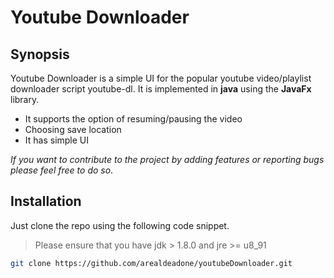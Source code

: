 # Youtube Downloader

## Synopsis
Youtube Downloader is a simple UI for the popular youtube video/playlist downloader script youtube-dl. It is implemented in **java** using the **JavaFx** library.
  - It supports the option of resuming/pausing the video
  - Choosing save location
  - It has simple UI

*If you want to contribute to the project by adding features or reporting bugs please feel free to do so*.


## Installation
Just clone the repo using the following code snippet.
>   Please ensure that you have jdk > 1.8.0 and jre >= u8_91

```sh
git clone https://github.com/arealdeadone/youtubeDownloader.git
```
